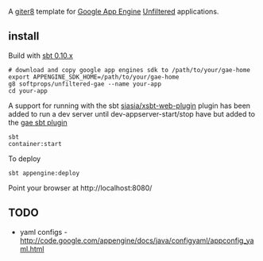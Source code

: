 A [giter8][g8] template for [Google App Engine][gae] [Unfiltered][unfiltered] applications.


## install

Build with [sbt 0.10.x][sbt]

    # download and copy google app engines sdk to /path/to/your/gae-home
    export APPENGINE_SDK_HOME=/path/to/your/gae-home
    g8 softprops/unfiltered-gae --name your-app
    cd your-app

A support for running with the sbt [siasia/xsbt-web-plugin][webplugin] plugin has been added to run a dev server until dev-appserver-start/stop have but added to the [gae sbt plugin][gaesbt]

    sbt
    container:start

To deploy

    sbt appengine:deploy

Point your browser at http://localhost:8080/

## TODO

* yaml configs - http://code.google.com/appengine/docs/java/configyaml/appconfig_yaml.html

[sbt]: https://github.com/harrah/xsbt/wiki
[eed3si9n]: https://github.com/eed3si9n/
[gaesbt]: https://github.com/sbt/sbt-appengine
[g8]: http://github.com/n8han/giter8#readme
[unfiltered]: http://github.com/unfiltered/unfiltered#readme
[gae]: http://code.google.com/appengine/
[webplugin]: https://github.com/siasia/xsbt-web-plugin#readme
